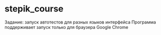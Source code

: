 # stepik_course
Задание: запуск автотестов для разных языков интерфейса
Программа поддерживает запуск только для браузера Google Chrome
